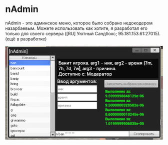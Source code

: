 # nAdmin
nAdmin - это админское меню, которое было собрано недокодером назарбаевым. Можете использовать как хотите, я разработал его только для своего сервера ([RU] Уютный Сандбокс; 95.181.153.61:27015).
(ещё в разработке)

![меню](https://github.com/sarry13/nAdmin/blob/main/Screenshot_7.png)
